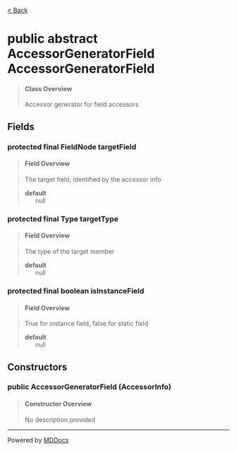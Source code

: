 [< Back](../README.md)
# public abstract AccessorGeneratorField AccessorGeneratorField #
>#### Class Overview ####
>Accessor generator for field accessors
## Fields ##
### protected final FieldNode targetField ###
>#### Field Overview ####
>The target field, identified by the accessor info
>
>**default**<br />
>&nbsp;&nbsp;&nbsp;&nbsp;&nbsp;&nbsp;null
>
### protected final Type targetType ###
>#### Field Overview ####
>The type of the target member
>
>**default**<br />
>&nbsp;&nbsp;&nbsp;&nbsp;&nbsp;&nbsp;null
>
### protected final boolean isInstanceField ###
>#### Field Overview ####
>True for instance field, false for static field
>
>**default**<br />
>&nbsp;&nbsp;&nbsp;&nbsp;&nbsp;&nbsp;null
>
## Constructors ##
### public AccessorGeneratorField (AccessorInfo) ###
>#### Constructor Overview ####
>No description provided
>

---
Powered by [MDDocs](https://github.com/VRCube/MDDocs)